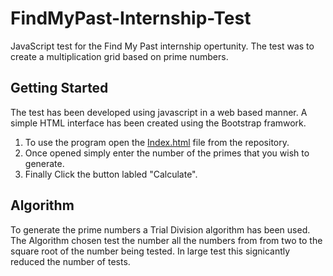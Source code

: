 # FindMyPast-Internship-Test
JavaScript test for the Find My Past internship opertunity. The test was to create a multiplication grid based on prime numbers.

## Getting Started
The test has been developed using javascript in a web based manner. A simple HTML interface has been created using the Bootstrap framwork.

1.  To use the program open the [Index.html](../blob/master/index.html) file from the repository. 
2.  Once opened simply enter the number of the primes that you wish to generate.
3.  Finally Click the button labled "Calculate".

## Algorithm
To generate the prime numbers a Trial Division algorithm has been used. The Algorithm chosen test the number all the numbers from from two to the square root of the number being tested. In large test this signicantly reduced the number of tests.
